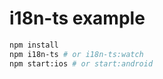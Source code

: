 # i18n-ts example

```sh
npm install
npm i18n-ts # or i18n-ts:watch
npm start:ios # or start:android
```